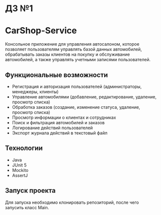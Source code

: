 # ДЗ №1

# CarShop-Service

Консольное приложение для управления автосалоном, которое позволяет пользователям управлять базой данных автомобилей, обрабатывать заказы клиентов на покупку и обслуживание автомобилей, а также управлять учетными записями пользователей.

## Функциональные возможности

- Регистрация и авторизация пользователей (администраторы, менеджеры, клиенты)
- Управление автомобилями (добавление, редактирование, удаление, просмотр списка)
- Обработка заказов (создание, изменение статуса, удаление, просмотр списка)
- Просмотр информации о клиентах и сотрудниках
- Поиск и фильтрация автомобилей и заказов
- Логирование действий пользователей
- Экспорт журнала действий в текстовый файл

## Технологии
- Java
- JUnit 5
- Mockito
- AssertJ

## Запуск проекта
Для запуска необходимо клонировать репозиторий, после чего запусить класс Main.


